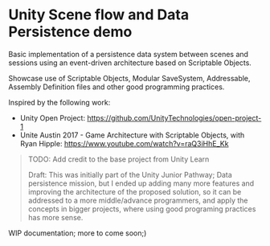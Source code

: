 # Unity Scene flow and Data Persistence demo

Basic implementation of a persistence data system between scenes and sessions using an event-driven architecture based on Scriptable Objects.

Showcase use of Scriptable Objects, Modular SaveSystem, Addressable, Assembly Definition files and other good programming practices.

Inspired by the following work:
- Unity Open Project: https://github.com/UnityTechnologies/open-project-1
- Unite Austin 2017 - Game Architecture with Scriptable Objects, with Ryan Hipple: https://www.youtube.com/watch?v=raQ3iHhE_Kk

>TODO: Add credit to the base project from Unity Learn
> 
> Draft: This was initially part of the Unity Junior Pathway; Data persistence mission, but I ended up adding many more features and improving the
> architecture of the proposed solution, so it can be addressed to a more middle/advance programmers, and apply the concepts in bigger projects, 
> where using good programing practices has more sense.

WIP documentation; more to come soon;)